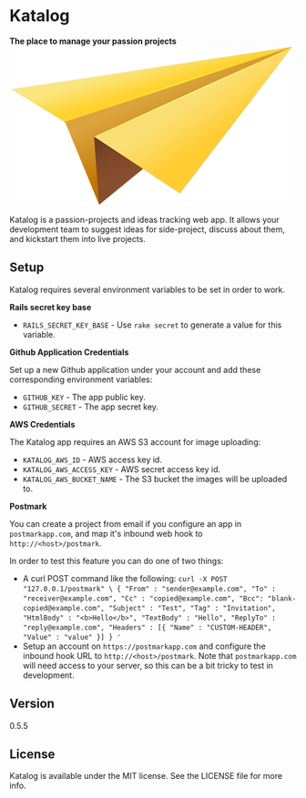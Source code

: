 # Katalog
__The place to manage your passion projects__
![logo](https://raw.githubusercontent.com/TheGiftsProject/katalog/master/app/assets/images/logo-big.png)

Katalog is a passion-projects and ideas tracking web app. It allows your development team to suggest ideas for side-project, discuss about them, and kickstart them into live projects.

## Setup

Katalog requires several environment variables to be set in order to work.

__Rails secret key base__

* `RAILS_SECRET_KEY_BASE` - Use `rake secret` to generate a value for this variable.

__Github Application Credentials__

Set up a new Github application under your account and add these corresponding environment variables:

* `GITHUB_KEY` - The app public key.
* `GITHUB_SECRET` - The app secret key.

__AWS Credentials__

The Katalog app requires an AWS S3 account for image uploading:

* `KATALOG_AWS_ID` - AWS access key id.
* `KATALOG_AWS_ACCESS_KEY` - AWS secret access key id.
* `KATALOG_AWS_BUCKET_NAME` - The S3 bucket the images will be uploaded to.


__Postmark__

You can create a project from email if you configure an app in `postmarkapp.com`, and map it's inbound web hook to `http://<host>/postmark`.

In order to test this feature you can do one of two things:

* A curl POST command like the following:
  `curl -X POST "127.0.0.1/postmark" \
  {
    "From" : "sender@example.com",
    "To" : "receiver@example.com",
    "Cc" : "copied@example.com",
    "Bcc": "blank-copied@example.com",
    "Subject" : "Test",
    "Tag" : "Invitation",
    "HtmlBody" : "<b>Hello</b>",
    "TextBody" : "Hello",
    "ReplyTo" : "reply@example.com",
    "Headers" : [{ "Name" : "CUSTOM-HEADER", "Value" : "value" }]
  }
  '
`
* Setup an account on `https://postmarkapp.com` and configure the inbound hook URL to `http://<host>/postmark`. Note that `postmarkapp.com` will need access to your server, so this can be a bit tricky to test in development.

## Version

0.5.5

## License

Katalog is available under the MIT license. See the LICENSE file for more info.
